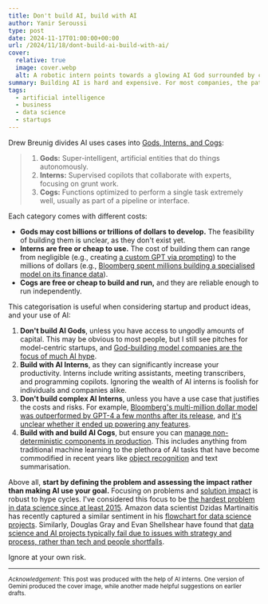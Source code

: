 ```yaml
---
title: Don't build AI, build with AI
author: Yanir Seroussi
type: post
date: 2024-11-17T01:00:00+00:00
url: /2024/11/18/dont-build-ai-build-with-ai/
cover:
  relative: true
  image: cover.webp
  alt: A robotic intern points towards a glowing AI God surrounded by cogs
summary: Building AI is hard and expensive. For most companies, the path to AI success is building with third-party AI interns and cheap AI cogs.
tags:
  - artificial intelligence
  - business
  - data science
  - startups
---
```

Drew Breunig divides AI uses cases into [Gods, Interns, and Cogs](https://www.dbreunig.com/2024/10/18/the-3-ai-use-cases-gods-interns-and-cogs.html):

> 1. **Gods:** Super-intelligent, artificial entities that do things autonomously.
> 2. **Interns:** Supervised copilots that collaborate with experts, focusing on grunt work.
> 3. **Cogs:** Functions optimized to perform a single task extremely well, usually as part of a pipeline or interface.

Each category comes with different costs:
- **Gods may cost billions or trillions of dollars to develop.** The feasibility of building them is unclear, as they don't exist yet.
- **Interns are free or cheap to use.** The cost of building them can range from negligible (e.g., creating [a custom GPT via prompting](https://openai.com/index/introducing-gpts/)) to the millions of dollars (e.g., [Bloomberg spent millions building a specialised model on its finance data](https://www.forbes.com/sites/jamielsheikh/2023/04/05/the-chatgpt-of-finance-is-here-bloomberg-is-combining-ai-and-fintech/)).
- **Cogs are free or cheap to build and run,** and they are reliable enough to run independently.

This categorisation is useful when considering startup and product ideas, and your use of AI:
1. **Don't build AI Gods**, unless you have access to ungodly amounts of capital. This may be obvious to most people, but I still see pitches for model-centric startups, and [God-building model companies are the focus of much AI hype](https://research.contrary.com/deep-dive/long-tail-of-ai).  
2. **Build with AI Interns**, as they can significantly increase your productivity. Interns include writing assistants, meeting transcribers, and programming copilots. Ignoring the wealth of AI interns is foolish for individuals and companies alike.
3. **Don't build complex AI Interns**, unless you have a use case that justifies the costs and risks. For example, [Bloomberg's multi-million dollar model was outperformed by GPT-4 a few months after its release](https://www.linkedin.com/posts/emollick_remember-bloomberggpt-which-was-a-specially-activity-7150359287024795648-65rD/), and [it's unclear whether it ended up powering any features](https://research.contrary.com/deep-dive/long-tail-of-ai).
4. **Build with and build AI Cogs**, but ensure you can [manage non-deterministic components in production](https://yanirseroussi.com/2024/07/29/ai-ml-lifecycle-models-versus-real-world-mess/). This includes anything from traditional machine learning to the plethora of AI tasks that have become commodified in recent years like [object recognition](https://yanirseroussi.com/2024/02/26/avoiding-ai-complexity-first-write-no-code/) and text summarisation.  

Above all, **start by defining the problem and assessing the impact rather than making AI use your goal.** Focusing on problems and [solution impact](https://longform.asmartbear.com/problem/) is robust to hype cycles. I've considered this focus to be [the hardest problem in data science since at least 2015](https://yanirseroussi.com/2015/11/23/the-hardest-parts-of-data-science/). Amazon data scientist Dzidas Martinaitis has recently captured a similar sentiment in his [flowchart for data science projects](https://www.dzidas.com/ml/2024/10/22/implementing-data-science-projects/). Similarly, Douglas Gray and Evan Shellshear have found that [data science and AI projects typically fail due to issues with strategy and process, rather than tech and people shortfalls](https://www.routledge.com/Why-Data-Science-Projects-Fail-The-Harsh-Realities-of-Implementing-AI-and-Analytics-without-the-Hype/Gray-Shellshear/p/book/9781032660301).

Ignore at your own risk.

---
<small><i>Acknowledgement:</i> This post was produced with the help of AI interns. One version of Gemini produced the cover image, while another made helpful suggestions on earlier drafts.</small>
